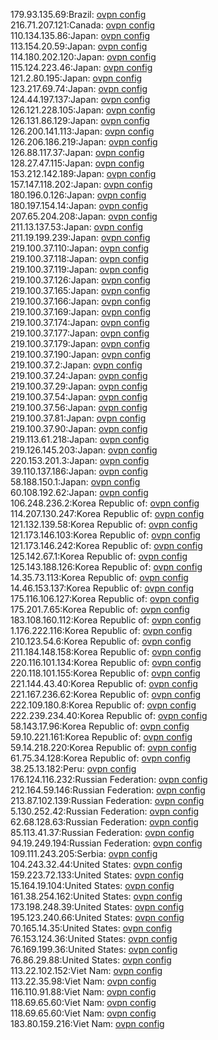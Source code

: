 179.93.135.69:Brazil: [ovpn config](vpn/179_93_135_69.ovpn)  
216.71.207.121:Canada: [ovpn config](vpn/216_71_207_121.ovpn)  
110.134.135.86:Japan: [ovpn config](vpn/110_134_135_86.ovpn)  
113.154.20.59:Japan: [ovpn config](vpn/113_154_20_59.ovpn)  
114.180.202.120:Japan: [ovpn config](vpn/114_180_202_120.ovpn)  
115.124.223.46:Japan: [ovpn config](vpn/115_124_223_46.ovpn)  
121.2.80.195:Japan: [ovpn config](vpn/121_2_80_195.ovpn)  
123.217.69.74:Japan: [ovpn config](vpn/123_217_69_74.ovpn)  
124.44.197.137:Japan: [ovpn config](vpn/124_44_197_137.ovpn)  
126.121.228.105:Japan: [ovpn config](vpn/126_121_228_105.ovpn)  
126.131.86.129:Japan: [ovpn config](vpn/126_131_86_129.ovpn)  
126.200.141.113:Japan: [ovpn config](vpn/126_200_141_113.ovpn)  
126.206.186.219:Japan: [ovpn config](vpn/126_206_186_219.ovpn)  
126.88.117.37:Japan: [ovpn config](vpn/126_88_117_37.ovpn)  
128.27.47.115:Japan: [ovpn config](vpn/128_27_47_115.ovpn)  
153.212.142.189:Japan: [ovpn config](vpn/153_212_142_189.ovpn)  
157.147.118.202:Japan: [ovpn config](vpn/157_147_118_202.ovpn)  
180.196.0.126:Japan: [ovpn config](vpn/180_196_0_126.ovpn)  
180.197.154.14:Japan: [ovpn config](vpn/180_197_154_14.ovpn)  
207.65.204.208:Japan: [ovpn config](vpn/207_65_204_208.ovpn)  
211.13.137.53:Japan: [ovpn config](vpn/211_13_137_53.ovpn)  
211.19.199.239:Japan: [ovpn config](vpn/211_19_199_239.ovpn)  
219.100.37.110:Japan: [ovpn config](vpn/219_100_37_110.ovpn)  
219.100.37.118:Japan: [ovpn config](vpn/219_100_37_118.ovpn)  
219.100.37.119:Japan: [ovpn config](vpn/219_100_37_119.ovpn)  
219.100.37.126:Japan: [ovpn config](vpn/219_100_37_126.ovpn)  
219.100.37.165:Japan: [ovpn config](vpn/219_100_37_165.ovpn)  
219.100.37.166:Japan: [ovpn config](vpn/219_100_37_166.ovpn)  
219.100.37.169:Japan: [ovpn config](vpn/219_100_37_169.ovpn)  
219.100.37.174:Japan: [ovpn config](vpn/219_100_37_174.ovpn)  
219.100.37.177:Japan: [ovpn config](vpn/219_100_37_177.ovpn)  
219.100.37.179:Japan: [ovpn config](vpn/219_100_37_179.ovpn)  
219.100.37.190:Japan: [ovpn config](vpn/219_100_37_190.ovpn)  
219.100.37.2:Japan: [ovpn config](vpn/219_100_37_2.ovpn)  
219.100.37.24:Japan: [ovpn config](vpn/219_100_37_24.ovpn)  
219.100.37.29:Japan: [ovpn config](vpn/219_100_37_29.ovpn)  
219.100.37.54:Japan: [ovpn config](vpn/219_100_37_54.ovpn)  
219.100.37.56:Japan: [ovpn config](vpn/219_100_37_56.ovpn)  
219.100.37.81:Japan: [ovpn config](vpn/219_100_37_81.ovpn)  
219.100.37.90:Japan: [ovpn config](vpn/219_100_37_90.ovpn)  
219.113.61.218:Japan: [ovpn config](vpn/219_113_61_218.ovpn)  
219.126.145.203:Japan: [ovpn config](vpn/219_126_145_203.ovpn)  
220.153.201.3:Japan: [ovpn config](vpn/220_153_201_3.ovpn)  
39.110.137.186:Japan: [ovpn config](vpn/39_110_137_186.ovpn)  
58.188.150.1:Japan: [ovpn config](vpn/58_188_150_1.ovpn)  
60.108.192.62:Japan: [ovpn config](vpn/60_108_192_62.ovpn)  
106.248.236.2:Korea Republic of: [ovpn config](vpn/106_248_236_2.ovpn)  
114.207.130.247:Korea Republic of: [ovpn config](vpn/114_207_130_247.ovpn)  
121.132.139.58:Korea Republic of: [ovpn config](vpn/121_132_139_58.ovpn)  
121.173.146.103:Korea Republic of: [ovpn config](vpn/121_173_146_103.ovpn)  
121.173.146.242:Korea Republic of: [ovpn config](vpn/121_173_146_242.ovpn)  
125.142.67.1:Korea Republic of: [ovpn config](vpn/125_142_67_1.ovpn)  
125.143.188.126:Korea Republic of: [ovpn config](vpn/125_143_188_126.ovpn)  
14.35.73.113:Korea Republic of: [ovpn config](vpn/14_35_73_113.ovpn)  
14.46.153.137:Korea Republic of: [ovpn config](vpn/14_46_153_137.ovpn)  
175.116.106.127:Korea Republic of: [ovpn config](vpn/175_116_106_127.ovpn)  
175.201.7.65:Korea Republic of: [ovpn config](vpn/175_201_7_65.ovpn)  
183.108.160.112:Korea Republic of: [ovpn config](vpn/183_108_160_112.ovpn)  
1.176.222.116:Korea Republic of: [ovpn config](vpn/1_176_222_116.ovpn)  
210.123.54.6:Korea Republic of: [ovpn config](vpn/210_123_54_6.ovpn)  
211.184.148.158:Korea Republic of: [ovpn config](vpn/211_184_148_158.ovpn)  
220.116.101.134:Korea Republic of: [ovpn config](vpn/220_116_101_134.ovpn)  
220.118.101.155:Korea Republic of: [ovpn config](vpn/220_118_101_155.ovpn)  
221.144.43.40:Korea Republic of: [ovpn config](vpn/221_144_43_40.ovpn)  
221.167.236.62:Korea Republic of: [ovpn config](vpn/221_167_236_62.ovpn)  
222.109.180.8:Korea Republic of: [ovpn config](vpn/222_109_180_8.ovpn)  
222.239.234.40:Korea Republic of: [ovpn config](vpn/222_239_234_40.ovpn)  
58.143.17.96:Korea Republic of: [ovpn config](vpn/58_143_17_96.ovpn)  
59.10.221.161:Korea Republic of: [ovpn config](vpn/59_10_221_161.ovpn)  
59.14.218.220:Korea Republic of: [ovpn config](vpn/59_14_218_220.ovpn)  
61.75.34.128:Korea Republic of: [ovpn config](vpn/61_75_34_128.ovpn)  
38.25.13.182:Peru: [ovpn config](vpn/38_25_13_182.ovpn)  
176.124.116.232:Russian Federation: [ovpn config](vpn/176_124_116_232.ovpn)  
212.164.59.146:Russian Federation: [ovpn config](vpn/212_164_59_146.ovpn)  
213.87.102.139:Russian Federation: [ovpn config](vpn/213_87_102_139.ovpn)  
5.130.252.42:Russian Federation: [ovpn config](vpn/5_130_252_42.ovpn)  
62.68.128.63:Russian Federation: [ovpn config](vpn/62_68_128_63.ovpn)  
85.113.41.37:Russian Federation: [ovpn config](vpn/85_113_41_37.ovpn)  
94.19.249.194:Russian Federation: [ovpn config](vpn/94_19_249_194.ovpn)  
109.111.243.205:Serbia: [ovpn config](vpn/109_111_243_205.ovpn)  
104.243.32.44:United States: [ovpn config](vpn/104_243_32_44.ovpn)  
159.223.72.133:United States: [ovpn config](vpn/159_223_72_133.ovpn)  
15.164.19.104:United States: [ovpn config](vpn/15_164_19_104.ovpn)  
161.38.254.162:United States: [ovpn config](vpn/161_38_254_162.ovpn)  
173.198.248.39:United States: [ovpn config](vpn/173_198_248_39.ovpn)  
195.123.240.66:United States: [ovpn config](vpn/195_123_240_66.ovpn)  
70.165.14.35:United States: [ovpn config](vpn/70_165_14_35.ovpn)  
76.153.124.36:United States: [ovpn config](vpn/76_153_124_36.ovpn)  
76.169.199.36:United States: [ovpn config](vpn/76_169_199_36.ovpn)  
76.86.29.88:United States: [ovpn config](vpn/76_86_29_88.ovpn)  
113.22.102.152:Viet Nam: [ovpn config](vpn/113_22_102_152.ovpn)  
113.22.35.98:Viet Nam: [ovpn config](vpn/113_22_35_98.ovpn)  
116.110.91.88:Viet Nam: [ovpn config](vpn/116_110_91_88.ovpn)  
118.69.65.60:Viet Nam: [ovpn config](vpn/118_69_65_60.ovpn)  
118.69.65.60:Viet Nam: [ovpn config](vpn/118_69_65_60.ovpn)  
183.80.159.216:Viet Nam: [ovpn config](vpn/183_80_159_216.ovpn)  
